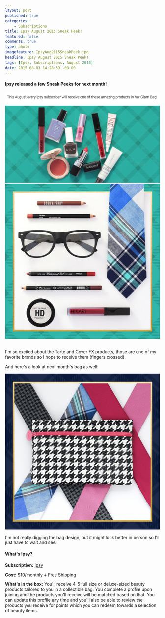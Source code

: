 ```yaml
---
layout: post
published: true
categories: 
    - Subscriptions
title: Ipsy August 2015 Sneak Peek!
featured: false
comments: true
type: photo
imagefeature: IpsyAug2015SneakPeek.jpg
headline: Ipsy August 2015 Sneak Peek!
tags: [Ipsy, Subscriptions, August 2015]
date: 2015-08-03 14:28:39 -08:00
---
```


<p></p>

<H4>Ipsy released a few Sneak Peeks for next month!</H4>
<center><img src='/images/IpsyAug2015SneakPeek.png'></center>
<center><img src='/images/IpsyAug2015SneakPeek2.png'></center>
<br>

<p>I'm so excited about the Tarte and Cover FX products, those are one of my favorite brands so I hope to receive them (fingers crossed).</p>

<p>And here's a look at next month's bag as well:</p>
<center><img src='/images/IpsyAug2015SneakPeek3.png'></center>

<p>I'm not really digging the bag design, but it might look better in person so I'll just have to wait and see.</p>

<H4>What's Ipsy?</H4>
<p><b>Subscription:</b> <a href="https://www.ipsy.com/new?refer=uns8d" target="_blank">Ipsy</a></p>
<p><b>Cost:</b> $10/monthly + Free Shipping</p>
<p><b>What's in the box:</b> You'll receive 4-5 full size or deluxe-sized beauty products tailored to you in a collectible bag. You complete a profile upon joining and the products you'll receive will be matched based on that. You can update this profile any time and you'll also be able to review the products you receive for points which you can redeem towards a selection of beauty items.</p>
<br>

